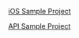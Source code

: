 [iOS Sample Project](../blob/master/iOSSampleProject.md)

[API Sample Project](../blob/master/APISampleProject.md)
